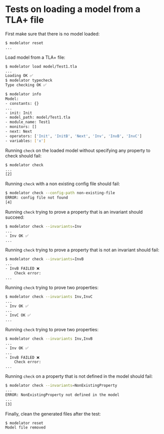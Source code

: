 # Tests on loading a model from a TLA+ file

First make sure that there is no model loaded:

```sh
$ modelator reset
...
```

Load model from a TLA+ file:

```sh
$ modelator load model/Test1.tla
...
Loading OK ✅
$ modelator typecheck
Type checking OK ✅
```

```sh
$ modelator info
Model:
- constants: {}
...
- init: Init
- model_path: model/Test1.tla
- module_name: Test1
- monitors: []
- next: Next
- operators: ['Init', 'InitB', 'Next', 'Inv', 'InvB', 'InvC']
- variables: ['x']
```

Running `check` on the loaded model without specifying any property to check
should fail:

```sh
$ modelator check
...
[2]
```

Running `check` with a non existing config file should fail:

```sh
$ modelator check --config-path non-existing-file
ERROR: config file not found
[4]
```

Running `check` trying to prove a property that is an invariant should succeed:

```sh
$ modelator check --invariants=Inv
...
- Inv OK ✅
...
```

Running `check` trying to prove a property that is not an invariant should fail:

```sh
$ modelator check --invariants=InvB
...
- InvB FAILED ❌
    Check error:
...
```

Running `check` trying to prove two properties:

```sh
$ modelator check --invariants Inv,InvC
...
- Inv OK ✅
...
- InvC OK ✅
...
```

Running `check` trying to prove two properties:

```sh
$ modelator check --invariants Inv,InvB
...
- Inv OK ✅
...
- InvB FAILED ❌
    Check error:
...
```

Running `check` on a property that is not defined in the model should fail:

```sh
$ modelator check --invariants=NonExistingProperty
...
ERROR: NonExistingProperty not defined in the model
...
[3]
```

Finally, clean the generated files after the test:

```sh
$ modelator reset
Model file removed
```
